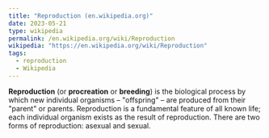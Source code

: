 ```yaml
---
title: "Reproduction (en.wikipedia.org)"
date: 2023-05-21
type: wikipedia
permalink: /en.wikipedia.org/wiki/Reproduction
wikipedia: "https://en.wikipedia.org/wiki/Reproduction"
tags:
  - reproduction
  - Wikipedia
---
```

**Reproduction** (or **procreation** or **breeding**) is the biological process by which new individual organisms – "offspring" – are produced from their "parent" or parents. Reproduction is a fundamental feature of all known life; each individual organism exists as the result of reproduction. There are two forms of reproduction: asexual and sexual.